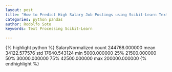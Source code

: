 ```yaml
---
layout: post
title: "How to Predict High Salary Job Postings using Scikit-Learn Text Processing"
categories: python pandas
author: Rodolfo Soto
keywords: Text Processing Scikit-Learn

---
```

{% highlight python %}
	SalaryNormalized
count	244768.000000
mean	34122.577576
std	17640.543124
min	5000.000000
25%	21500.000000
50%	30000.000000
75%	42500.000000
max	200000.000000
{% endhighlight %}
